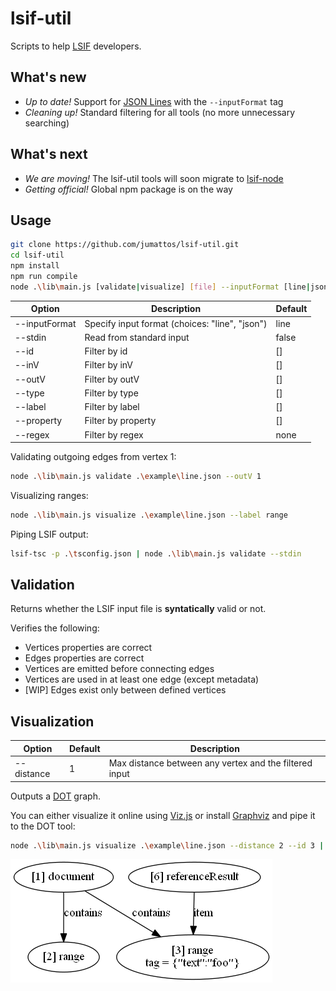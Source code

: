 
# lsif-util

Scripts to help [LSIF](https://github.com/Microsoft/language-server-protocol/blob/master/indexFormat/specification.md) developers.

## What's new

* _Up to date!_ Support for [JSON Lines](http://jsonlines.org/) with the `--inputFormat` tag
* _Cleaning up!_ Standard filtering for all tools (no more unnecessary searching)

## What's next

* _We are moving!_ The lsif-util tools will soon migrate to [lsif-node](https://github.com/microsoft/lsif-node)
* _Getting official!_ Global npm package is on the way

## Usage

``` bash
git clone https://github.com/jumattos/lsif-util.git
cd lsif-util
npm install
npm run compile
node .\lib\main.js [validate|visualize] [file] --inputFormat [line|json] [--stdin] [filters]
```

| Option        | Description                                    | Default |
|---------------|------------------------------------------------|---------|
| --inputFormat | Specify input format (choices: "line", "json") | line    |
| --stdin       | Read from standard input                       | false   |
| --id          | Filter by id                                   | []      |
| --inV         | Filter by inV                                  | []      |
| --outV        | Filter by outV                                 | []      |
| --type        | Filter by type                                 | []      |
| --label       | Filter by label                                | []      |
| --property    | Filter by property                             | []      |
| --regex       | Filter by regex                                | none    |

Validating outgoing edges from vertex 1:
``` bash
node .\lib\main.js validate .\example\line.json --outV 1
```

Visualizing ranges:
``` bash
node .\lib\main.js visualize .\example\line.json --label range
```

Piping LSIF output:
``` bash
lsif-tsc -p .\tsconfig.json | node .\lib\main.js validate --stdin
```

## Validation

Returns whether the LSIF input file is **syntatically** valid or not.

Verifies the following:

* Vertices properties are correct
* Edges properties are correct
* Vertices are emitted before connecting edges
* Vertices are used in at least one edge (except metadata)
* [WIP] Edges exist only between defined vertices

## Visualization

| Option            | Default     | Description                                             |
|-------------------|-------------|---------------------------------------------------------|
| --distance        | 1           | Max distance between any vertex and the filtered input  |

Outputs a [DOT](https://graphviz.gitlab.io/_pages/doc/info/lang.html) graph.

You can either visualize it online using [Viz.js](http://viz-js.com/) or install [Graphviz](http://graphviz.org/) and pipe it to the DOT tool:

``` bash
node .\lib\main.js visualize .\example\line.json --distance 2 --id 3 | dot -Tpng -o image.png
```

![graph example](image/graphviz.png)